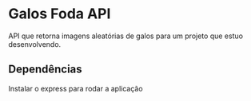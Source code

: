 <h1>Galos Foda API</h1>
<p>API que retorna imagens aleatórias de galos para um projeto que estuo desenvolvendo.</p>

<h2>Dependências</h2>
<p>Instalar o express para rodar a aplicação</p>
